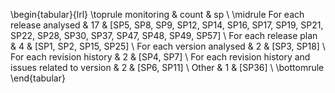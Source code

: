 \begin{tabular}{lrl}
\toprule
                                              monitoring &  count &                                                                                                   sp \\
\midrule
                               For each release analysed &     17 &  [SP5, SP8, SP9, SP12, SP14, SP16, SP17, SP19, SP21, SP22, SP28, SP30, SP37, SP47, SP48, SP49, SP57] \\
                                   For each release plan &      4 &                                                                               [SP1, SP2, SP15, SP25] \\
                               For each version analysed &      2 &                                                                                          [SP3, SP18] \\
                               For each revision history &      2 &                                                                                           [SP4, SP7] \\
 For each revision history and issues related to version &      2 &                                                                                          [SP6, SP11] \\
                                                   Other &      1 &                                                                                               [SP36] \\
\bottomrule
\end{tabular}
